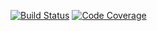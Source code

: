 [![Build Status](https://travis-ci.com/kamilrogowski/emoji-java-converter.svg?branch=master)](https://travis-ci.com/joaomlneto/travis-ci-tutorial-java)
[![Code Coverage](https://codecov.io/github/kamilrogowski/emoji-java-converter.svg/coverage.svg)](https://codecov.io/gh/joaomlneto/travis-ci-tutorial-java)


